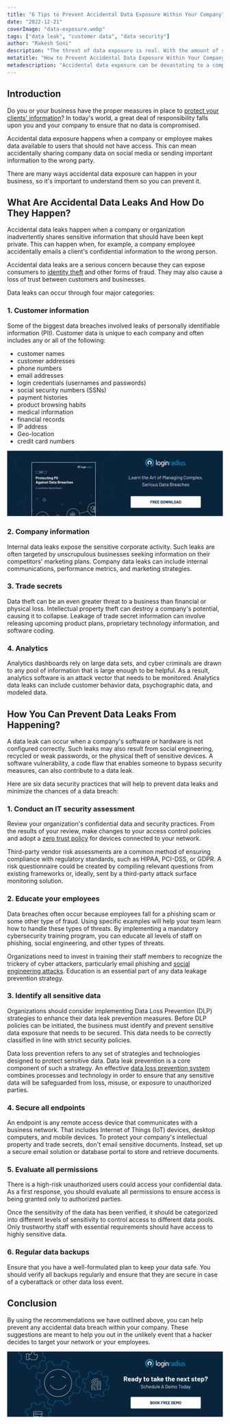 ```yaml
---
title: "6 Tips to Prevent Accidental Data Exposure Within Your Company"
date: "2022-12-21"
coverImage: "data-exposure.webp"
tags: ["data leak", "customer data", "data security"]
author: "Rakesh Soni"
description: "The threat of data exposure is real. With the amount of sensitive personal information that companies are collecting and storing, accidental data exposure can be devastating to a company's reputation. Here are some ways to keep your organization's critical data safe."
metatitle: "How to Prevent Accidental Data Exposure Within Your Company?"
metadescription: "Accidental data exposure can be devastating to a company's reputation. Here are some tips to protect your data and keep your organization safe from hackers."
---
```


## Introduction

Do you or your business have the proper measures in place to [protect your clients' information](https://blog.loginradius.com/identity/data-security-best-practices/)? In today's world, a great deal of responsibility falls upon you and your company to ensure that no data is compromised. 

Accidental data exposure happens when a company or employee makes data available to users that should not have access. This can mean accidentally sharing company data on social media or sending important information to the wrong party. 

There are many ways accidental data exposure can happen in your business, so it's important to understand them so you can prevent it.


## What Are Accidental Data Leaks And How Do They Happen?

Accidental data leaks happen when a company or organization inadvertently shares sensitive information that should have been kept private. This can happen when, for example, a company employee accidentally emails a client's confidential information to the wrong person.

Accidental data leaks are a serious concern because they can expose consumers to [identity theft](https://www.loginradius.com/resource/consumer-identity-theft-utilizing-the-loginradius-ciam/) and other forms of fraud. They may also cause a loss of trust between customers and businesses.

Data leaks can occur through four major categories: 


### 1. Customer information

Some of the biggest data breaches involved leaks of personally identifiable information (PII). Customer data is unique to each company and often includes any or all of the following: 



* customer names
* customer addresses
* phone numbers
* email addresses
* login credentials (usernames and passwords)
* social security numbers (SSNs)
* payment histories
* product browsing habits
* medical information
* financial records
* IP address
* Geo-location
* credit card numbers



[![databreach-rp](databreach-rp.webp)](https://www.loginradius.com/resource/pii-data-breach-report/)


### 2. Company information

Internal data leaks expose the sensitive corporate activity. Such leaks are often targeted by unscrupulous businesses seeking information on their competitors' marketing plans. Company data leaks can include internal communications, performance metrics, and marketing strategies.


### 3. Trade secrets

Data theft can be an even greater threat to a business than financial or physical loss. Intellectual property theft can destroy a company's potential, causing it to collapse. Leakage of trade secret information can involve releasing upcoming product plans, proprietary technology information, and software coding.


###  4. Analytics

Analytics dashboards rely on large data sets, and cyber criminals are drawn to any pool of information that is large enough to be helpful. As a result, analytics software is an attack vector that needs to be monitored. Analytics data leaks can include customer behavior data, psychographic data, and modeled data.


## How You Can Prevent Data Leaks From Happening?

A data leak can occur when a company's software or hardware is not configured correctly. Such leaks may also result from social engineering, recycled or weak passwords, or the physical theft of sensitive devices. A software vulnerability, a code flaw that enables someone to bypass security measures, can also contribute to a data leak. 

Here are six data security practices that will help to prevent data leaks and minimize the chances of a data breach:


### 1. Conduct an IT security assessment

Review your organization's confidential data and security practices. From the results of your review, make changes to your access control policies and adopt a [zero trust policy](https://blog.loginradius.com/identity/zero-trust-bulletproof-security-policy/) for devices connected to your network.

Third-party vendor risk assessments are a common method of ensuring compliance with regulatory standards, such as HIPAA, PCI-DSS, or GDPR. A risk questionnaire could be created by compiling relevant questions from existing frameworks or, ideally, sent by a third-party attack surface monitoring solution.


### 2. Educate your employees

Data breaches often occur because employees fall for a phishing scam or some other type of fraud. Using specific examples will help your team learn how to handle these types of threats. By implementing a mandatory cybersecurity training program, you can educate all levels of staff on phishing, social engineering, and other types of threats.

Organizations need to invest in training their staff members to recognize the trickery of cyber attackers, particularly email phishing and [social engineering attacks](https://blog.loginradius.com/identity/social-engineering-attacks/). Education is an essential part of any data leakage prevention strategy.


### 3. Identify all sensitive data

Organizations should consider implementing Data Loss Prevention (DLP) strategies to enhance their data leak prevention measures. Before DLP policies can be initiated, the business must identify and prevent sensitive data exposure that needs to be secured. This data needs to be correctly classified in line with strict security policies.

Data loss prevention refers to any set of strategies and technologies designed to protect sensitive data. Data leak prevention is a core component of such a strategy. An effective [data loss prevention system](https://www.loginradius.com/security/) combines processes and technology in order to ensure that any sensitive data will be safeguarded from loss, misuse, or exposure to unauthorized parties.


### 4. Secure all endpoints

An endpoint is any remote access device that communicates with a business network. That includes Internet of Things (IoT) devices, desktop computers, and mobile devices. To protect your company's intellectual property and trade secrets, don't email sensitive documents. Instead, set up a secure email solution or database portal to store and retrieve documents.


### 5. Evaluate all permissions

There is a high-risk unauthorized users could access your confidential data. As a first response, you should evaluate all permissions to ensure access is being granted only to authorized parties.

Once the sensitivity of the data has been verified, it should be categorized into different levels of sensitivity to control access to different data pools. Only trustworthy staff with essential requirements should have access to highly sensitive data.


### 6. Regular data backups

Ensure that you have a well-formulated plan to keep your data safe. You should verify all backups regularly and ensure that they are secure in case of a cyberattack or other data loss event.


## Conclusion

By using the recommendations we have outlined above, you can help prevent any accidental data breach within your company. These suggestions are meant to help you out in the unlikely event that a hacker decides to target your network or your employees.



[![book-a-demo-loginradius](../../assets/book-a-demo-loginradius.webp)](https://www.loginradius.com/contact-us?utm_source=blog&utm_medium=web&utm_campaign=prevent-accidental-data-exposure-company)
